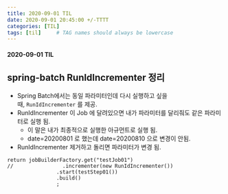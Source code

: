 ```yaml
---
title: 2020-09-01 TIL
date: 2020-09-01 20:45:00 +/-TTTT
categories: [TIL]
tags: [til]     # TAG names should always be lowercase
---
```



#### 2020-09-01 TIL

## spring-batch RunIdIncrementer 정리

- Spring Batch에서는 동일 파라미터인데 다시 실행하고 싶을때, `RunIdIncrementer` 를 제공.
- RunIdIncrementer 이 Job 에 달려있으면 내가 파라미터를 달리줘도 같은 파라미터로 실행 됨.
    - 이 말은 내가 최종적으로 실행한 아규먼트로 실행 됨.
    - date=20200801 로 했는데 date=20200810 으로 변경이 안됨.
- RunIdIncrementer 제거하고 돌리면 파라미터가 변경 됨.

```
return jobBuilderFactory.get("testJob01")
//                .incrementer(new RunIdIncrementer())
                .start(testStep01())
                .build()
                ;
```
